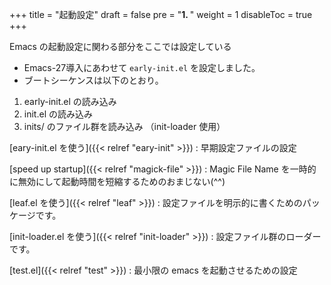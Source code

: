 +++
title = "起動設定"
draft = false
pre = "<b>1. </b>"
weight = 1
disableToc = true
+++

Emacs の起動設定に関わる部分をここでは設定している
* Emacs-27導入にあわせて `early-init.el` を設定しました。 
* ブートシーケンスは以下のとおり。

1. early-init.el の読み込み
2. init.el の読み込み
3. inits/ のファイル群を読み込み （init-loader 使用）


[eary-init.el を使う]({{< relref "eary-init" >}})
: 早期設定ファイルの設定

[speed up startup]({{< relref "magick-file" >}})
: Magic File Name を一時的に無効にして起動時間を短縮するためのおまじない(^^)

[leaf.el を使う]({{< relref "leaf" >}})
: 設定ファイルを明示的に書くためのパッケージです。

[init-loader.el を使う]({{< relref "init-loader" >}})
: 設定ファイル群のローダーです。

[test.el]({{< relref "test" >}})
: 最小限の emacs を起動させるための設定

